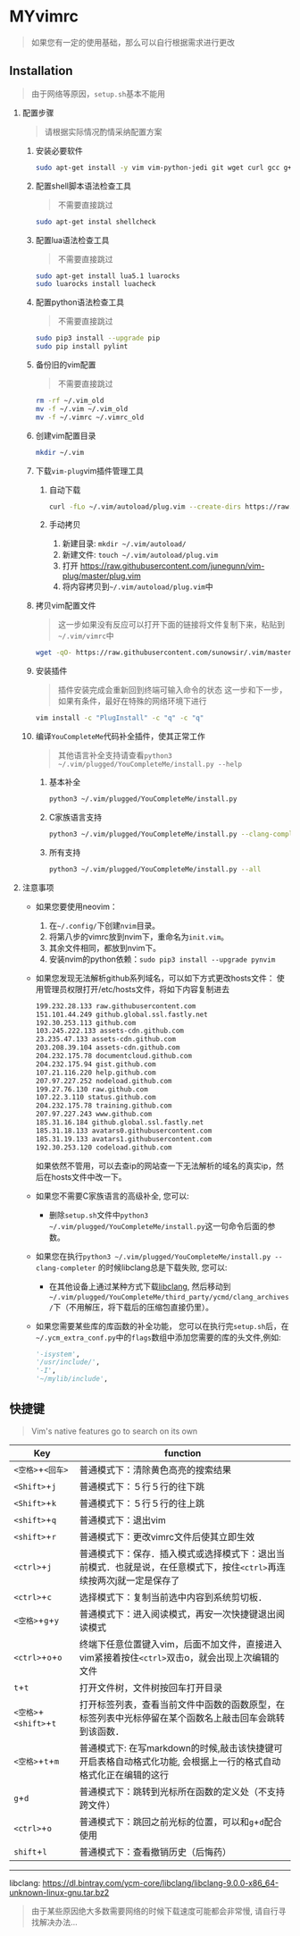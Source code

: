 # MYvimrc
> 如果您有一定的使用基础，那么可以自行根据需求进行更改

## Installation
> 由于网络等原因，`setup.sh`基本不能用

1. 配置步骤

    > 请根据实际情况酌情采纳配置方案

    1. 安装必要软件
        ```bash
        sudo apt-get install -y vim vim-python-jedi git wget curl gcc g++ python-dev python3-dev python3 python3-pip exuberant-ctags cmake
        ```

    2. 配置shell脚本语法检查工具

        > 不需要直接跳过

        ```bash
        sudo apt-get instal shellcheck
        ```

    3. 配置lua语法检查工具

        > 不需要直接跳过

        ```bash
        sudo apt-get install lua5.1 luarocks
        sudo luarocks install luacheck
        ```

    4. 配置python语法检查工具

        > 不需要直接跳过

        ```bash
        sudo pip3 install --upgrade pip
        sudo pip install pylint
        ```

    5. 备份旧的vim配置
        > 不需要直接跳过

        ```bash
        rm -rf ~/.vim_old
        mv -f ~/.vim ~/.vim_old
        mv -f ~/.vimrc ~/.vimrc_old
        ```

    6. 创建vim配置目录
        ```bash
        mkdir ~/.vim
        ```

    7. 下载`vim-plug`vim插件管理工具
        1. 自动下载

           ```bash
           curl -fLo ~/.vim/autoload/plug.vim --create-dirs https://raw.githubusercontent.com/junegunn/vim-plug/master/plug.vim
           ```
        2. 手动拷贝
            1. 新建目录: `mkdir ~/.vim/autoload/`
            2. 新建文件: `touch ~/.vim/autoload/plug.vim`
            2. 打开 <https://raw.githubusercontent.com/junegunn/vim-plug/master/plug.vim> 
            4. 将内容拷贝到`~/.vim/autoload/plug.vim`中

    8. 拷贝vim配置文件
        > 这一步如果没有反应可以打开下面的链接将文件复制下来，粘贴到`~/.vim/vimrc`中
        ```bash
        wget -qO- https://raw.githubusercontent.com/sunowsir/.vim/master/vimrc > ~/.vim/vimrc
        ```

    9. 安装插件
        > 插件安装完成会重新回到终端可输入命令的状态
        > 这一步和下一步，如果有条件，最好在特殊的网络环境下进行
        ```bash
        vim install -c "PlugInstall" -c "q" -c "q"
        ```

    10. 编译`YouCompleteMe`代码补全插件，使其正常工作
        > 其他语言补全支持请查看`python3 ~/.vim/plugged/YouCompleteMe/install.py --help`
        1. 基本补全

           ```bash
           python3 ~/.vim/plugged/YouCompleteMe/install.py 
           ```
        2. C家族语言支持

           ```bash
           python3 ~/.vim/plugged/YouCompleteMe/install.py --clang-completer
           ```
        3. 所有支持

           ```bash
           python3 ~/.vim/plugged/YouCompleteMe/install.py --all
           ```

2. 注意事项

    * 如果您要使用neovim：

        1. 在`~/.config/`下创建`nvim`目录。
        2. 将第八步的vimrc放到nvim下，重命名为`init.vim`。
        3. 其余文件相同，都放到nvim下。
        4. 安装nvim的python依赖：`sudo pip3 install --upgrade pynvim`

    * 如果您发现无法解析github系列域名，可以如下方式更改hosts文件：
        使用管理员权限打开/etc/hosts文件，将如下内容复制进去

        ```bash
        199.232.28.133 raw.githubusercontent.com
        151.101.44.249 github.global.ssl.fastly.net 
        192.30.253.113 github.com 
        103.245.222.133 assets-cdn.github.com 
        23.235.47.133 assets-cdn.github.com 
        203.208.39.104 assets-cdn.github.com 
        204.232.175.78 documentcloud.github.com 
        204.232.175.94 gist.github.com 
        107.21.116.220 help.github.com 
        207.97.227.252 nodeload.github.com 
        199.27.76.130 raw.github.com 
        107.22.3.110 status.github.com 
        204.232.175.78 training.github.com 
        207.97.227.243 www.github.com 
        185.31.16.184 github.global.ssl.fastly.net 
        185.31.18.133 avatars0.githubusercontent.com 
        185.31.19.133 avatars1.githubusercontent.com
        192.30.253.120 codeload.github.com
        ```
        如果依然不管用，可以去查ip的网站查一下无法解析的域名的真实ip，然后在hosts文件中改一下。

    * 如果您不需要C家族语言的高级补全, 您可以:
        * 删除`setup.sh`文件中`python3 ~/.vim/plugged/YouCompleteMe/install.py`这一句命令后面的参数。

    * 如果您在执行`python3 ~/.vim/plugged/YouCompleteMe/install.py --clang-completer` 的时候libclang总是下载失败, 您可以:
        * 在其他设备上通过某种方式下载[libclang](https://dl.bintray.com/ycm-core/libclang/libclang-9.0.0-x86_64-unknown-linux-gnu.tar.bz2), 
        然后移动到`~/.vim/plugged/YouCompleteMe/third_party/ycmd/clang_archives/`下（不用解压，将下载后的压缩包直接仍里）。

    * 如果您需要某些库的库函数的补全功能，
      您可以在执行完`setup.sh`后，在`~/.ycm_extra_conf.py`中的`flags`数组中添加您需要的库的头文件,例如:
        ```python
        '-isystem', 
        '/usr/include/', 
        '-I', 
        '~/mylib/include', 
        ```

## 快捷键

>   Vim's native features go to search on its own

| Key                    | function                                                     |
| ---------------------- | ------------------------------------------------------------ |
| `<空格>`+`<回车>`      | 普通模式下：清除黄色高亮的搜索结果                           |
| `<Shift>`+`j`          | 普通模式下：５行５行的往下跳                                 |
| `<Shift>`+`k`          | 普通模式下：５行５行的往上跳                                 |
| `<shift>`+`q`          | 普通模式下：退出vim                                          |
| `<shift>`+`r`          | 普通模式下：更改vimrc文件后使其立即生效                      |
| `<ctrl>`+`j`           | 普通模式下：保存．插入模式或选择模式下：退出当前模式．也就是说，在任意模式下，按住`<ctrl>`再连续按两次j就一定是保存了 |
| `<ctrl>`+`c`           | 选择模式下：复制当前选中内容到系统剪切板．                   |
| `<空格>`+`g`+`y`       | 普通模式下：进入阅读模式，再安一次快捷键退出阅读模式         |
| `<ctrl>`+`o`+`o`       | 终端下任意位置键入vim，后面不加文件，直接进入vim紧接着按住`<ctrl>`双击o，就会出现上次编辑的文件 |
| `t`+`t`                | 打开文件树，文件树按回车打开目录                             |
| `<空格>`+`<shift>`+`t` | 打开标签列表，查看当前文件中函数的函数原型，在标签列表中光标停留在某个函数名上敲击回车会跳转到该函数． |
| `<空格>`+`t`+`m`       | 普通模式下: 在写markdown的时候,敲击该快捷键可开启表格自动格式化功能, 会根据上一行的格式自动格式化正在编辑的这行 |
| `g`+`d`                | 普通模式下：跳转到光标所在函数的定义处（不支持跨文件）       |
| `<ctrl>`+`o`           | 普通模式下：跳回之前光标的位置，可以和`g`+`d`配合使用        |
| `shift`+`l`            | 普通模式下：查看撤销历史（后悔药）                           |



---

libclang: <https://dl.bintray.com/ycm-core/libclang/libclang-9.0.0-x86_64-unknown-linux-gnu.tar.bz2>
> 由于某些原因绝大多数需要网络的时候下载速度可能都会非常慢, 请自行寻找解决办法...


